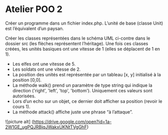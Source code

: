 # Atelier POO 2

Créer un programme dans un fichier index.php. 
L’unité de base (classe Unit) est l’équivalent d’un paysan.

Créer les classes représentées dans le schéma UML ci-contre dans le dossier src (les flèches représentent l’héritage).
Une fois ces classes créées, les unités basiques ont une vitesse de 1 (elles se déplacent de 1 en 1).

* Les elfes ont une vitesse de 5.
* Les soldats ont une vitesse de 2.
* La position des unités est représentée par un tableau [x, y] initialisé à la position [0,0].
* La méthode walk() prend un paramètre de type string qui indique la direction ('right', 'left', 'top', 'bottom'). Uniquement ces valeurs sont autorisées.
* Lors d’un echo sur un objet, ce dernier doit afficher sa position (revoir le cours 1).
* La méthode attack() affiche juste une phrase “à l’attaque”.

![picture alt] (https://drive.google.com/open?id=1a-2W1GE_ugPQJRBjqJWakxUKNtTVgGhF)

